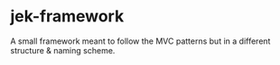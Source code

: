 # jek-framework
A small framework meant to follow the MVC patterns but in a different structure &amp; naming scheme.
